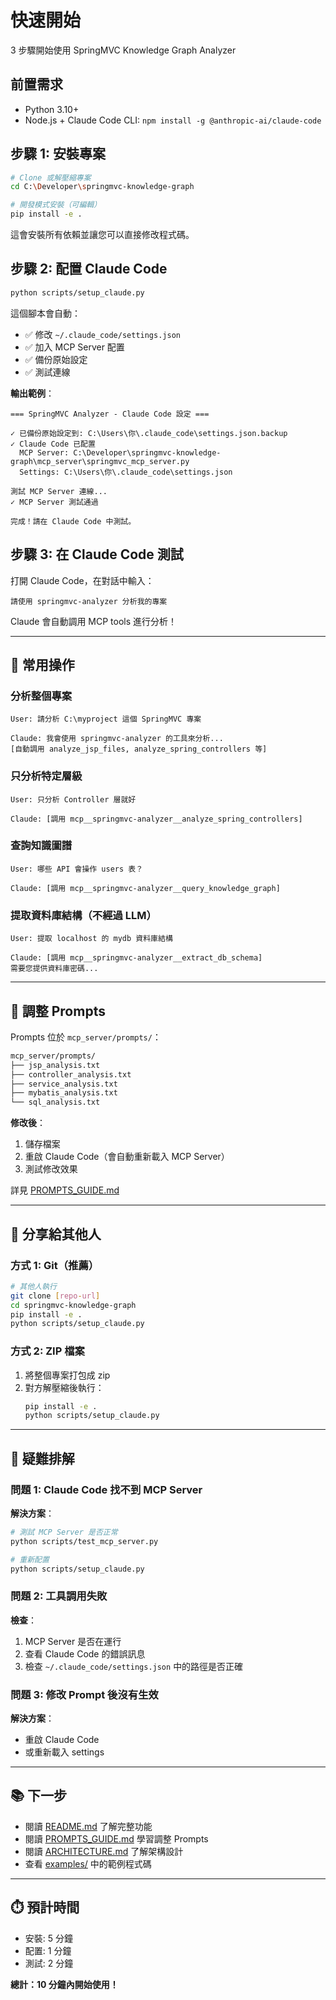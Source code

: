 # 快速開始

3 步驟開始使用 SpringMVC Knowledge Graph Analyzer

## 前置需求

- Python 3.10+
- Node.js + Claude Code CLI: `npm install -g @anthropic-ai/claude-code`

## 步驟 1: 安裝專案

```bash
# Clone 或解壓縮專案
cd C:\Developer\springmvc-knowledge-graph

# 開發模式安裝（可編輯）
pip install -e .
```

這會安裝所有依賴並讓您可以直接修改程式碼。

## 步驟 2: 配置 Claude Code

```bash
python scripts/setup_claude.py
```

這個腳本會自動：
- ✅ 修改 `~/.claude_code/settings.json`
- ✅ 加入 MCP Server 配置
- ✅ 備份原始設定
- ✅ 測試連線

**輸出範例**：
```
=== SpringMVC Analyzer - Claude Code 設定 ===

✓ 已備份原始設定到: C:\Users\你\.claude_code\settings.json.backup
✓ Claude Code 已配置
  MCP Server: C:\Developer\springmvc-knowledge-graph\mcp_server\springmvc_mcp_server.py
  Settings: C:\Users\你\.claude_code\settings.json

測試 MCP Server 連線...
✓ MCP Server 測試通過

完成！請在 Claude Code 中測試。
```

## 步驟 3: 在 Claude Code 測試

打開 Claude Code，在對話中輸入：

```
請使用 springmvc-analyzer 分析我的專案
```

Claude 會自動調用 MCP tools 進行分析！

---

## 📌 常用操作

### 分析整個專案

```
User: 請分析 C:\myproject 這個 SpringMVC 專案

Claude: 我會使用 springmvc-analyzer 的工具來分析...
[自動調用 analyze_jsp_files, analyze_spring_controllers 等]
```

### 只分析特定層級

```
User: 只分析 Controller 層就好

Claude: [調用 mcp__springmvc-analyzer__analyze_spring_controllers]
```

### 查詢知識圖譜

```
User: 哪些 API 會操作 users 表？

Claude: [調用 mcp__springmvc-analyzer__query_knowledge_graph]
```

### 提取資料庫結構（不經過 LLM）

```
User: 提取 localhost 的 mydb 資料庫結構

Claude: [調用 mcp__springmvc-analyzer__extract_db_schema]
需要您提供資料庫密碼...
```

---

## 🔧 調整 Prompts

Prompts 位於 `mcp_server/prompts/`：

```bash
mcp_server/prompts/
├── jsp_analysis.txt
├── controller_analysis.txt
├── service_analysis.txt
├── mybatis_analysis.txt
└── sql_analysis.txt
```

**修改後**：
1. 儲存檔案
2. 重啟 Claude Code（會自動重新載入 MCP Server）
3. 測試修改效果

詳見 [PROMPTS_GUIDE.md](PROMPTS_GUIDE.md)

---

## 🚀 分享給其他人

### 方式 1: Git（推薦）

```bash
# 其他人執行
git clone [repo-url]
cd springmvc-knowledge-graph
pip install -e .
python scripts/setup_claude.py
```

### 方式 2: ZIP 檔案

1. 將整個專案打包成 zip
2. 對方解壓縮後執行：
   ```bash
   pip install -e .
   python scripts/setup_claude.py
   ```

---

## 🐛 疑難排解

### 問題 1: Claude Code 找不到 MCP Server

**解決方案**：
```bash
# 測試 MCP Server 是否正常
python scripts/test_mcp_server.py

# 重新配置
python scripts/setup_claude.py
```

### 問題 2: 工具調用失敗

**檢查**：
1. MCP Server 是否在運行
2. 查看 Claude Code 的錯誤訊息
3. 檢查 `~/.claude_code/settings.json` 中的路徑是否正確

### 問題 3: 修改 Prompt 後沒有生效

**解決方案**：
- 重啟 Claude Code
- 或重新載入 settings

---

## 📚 下一步

- 閱讀 [README.md](README.md) 了解完整功能
- 閱讀 [PROMPTS_GUIDE.md](PROMPTS_GUIDE.md) 學習調整 Prompts
- 閱讀 [ARCHITECTURE.md](ARCHITECTURE.md) 了解架構設計
- 查看 [examples/](examples/) 中的範例程式碼

---

## ⏱️ 預計時間

- 安裝: 5 分鐘
- 配置: 1 分鐘
- 測試: 2 分鐘

**總計：10 分鐘內開始使用！**
